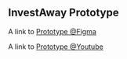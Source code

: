 ## InvestAway Prototype



A link to [Prototype @Figma ](https://www.figma.com/proto/TxGYcI2fieG5UCbUo0Gfij/Prototype_Final?node-id=3%3A2&scaling=min-zoom&page-id=0%3A1&starting-point-node-id=3%3A2)

A link to  [Prototype  @Youtube ](https:youtube.com)



